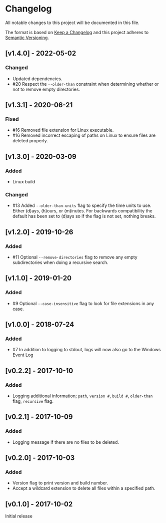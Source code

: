 # Changelog

All notable changes to this project will be documented in this file.

The format is based on [Keep a Changelog](http://keepachangelog.com/en/1.0.0/)
and this project adheres to [Semantic Versioning](http://semver.org/spec/v2.0.0.html).

## [v1.4.0] - 2022-05-02
### Changed
- Updated dependencies.
- #20 Respect the `--older-than` constraint when determining whether or not to remove empty directories.

## [v1.3.1] - 2020-06-21
### Fixed
- #16 Removed file extension for Linux executable.
- #16 Removed incorrect escaping of paths on Linux to ensure files are deleted properly.

## [v1.3.0] - 2020-03-09
### Added
- Linux build

### Changed
- #13 Added `--older-than-units` flag to specify the time units to use.  Either (d)ays, (h)ours, or (m)inutes.  For backwards compatibility the default has been set to (d)ays so if the flag is not set, nothing breaks.

## [v1.2.0] - 2019-10-26
### Added
- #11 Optional `--remove-directories` flag to remove any empty subdirectories when doing a recursive search.

## [v1.1.0] - 2019-01-20
### Added
- #9 Optional `--case-insensitive` flag to look for file extensions in any case.

## [v1.0.0] - 2018-07-24
### Added
- #7 In addition to logging to stdout, logs will now also go to the Windows Event Log

## [v0.2.2] - 2017-10-10
### Added
- Logging additional information;  `path`, `version #`, `build #`, `older-than` flag, `recursive` flag.

## [v0.2.1] - 2017-10-09
### Added
- Logging message if there are no files to be deleted.

## [v0.2.0] - 2017-10-03
### Added
- Version flag to print version and build number.
- Accept a wildcard extension to delete all files within a specified path.

## [v0.1.0] - 2017-10-02
Initial release
